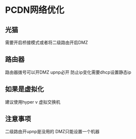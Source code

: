 # PCDN网络优化

## 光猫

需要开启桥接模式或者将二级路由开启DMZ

## 路由器

路由器拨号可以开DMZ
upnp必开
防止ip变化需要dhcp设置静态ip

## 如果是虚拟化

建议使用hyper v 虚拟交换机

## 注意事项

二级路由开upnp是没用的
DMZ只能设置一个机器
